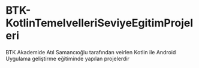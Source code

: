 # BTK-KotlinTemelveIleriSeviyeEgitimProjeleri
BTK Akademide Atıl Samancıoğlu tarafından veirlen Kotlin ile Android Uygulama geliştirme eğitiminde yapılan projelerdir
